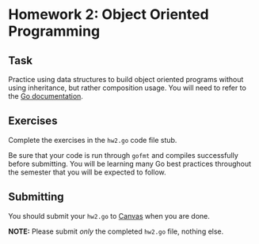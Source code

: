 # Homework 2: Object Oriented Programming

## Task

Practice using data structures to build object oriented programs without using
inheritance, but rather composition usage. You will need to refer to
the [Go documentation](https://golang.org/doc/).

## Exercises

Complete the exercises in the `hw2.go` code file stub.

Be sure that your code is run through `gofmt` and compiles successfully before
submitting. You will be learning many Go best practices throughout the semester
that you will be expected to follow.

## Submitting

You should submit your `hw2.go`
to [Canvas](https://canvas.upenn.edu/courses/1350686) when you are done.

**NOTE:** Please submit *only* the completed `hw2.go` file, nothing else.
